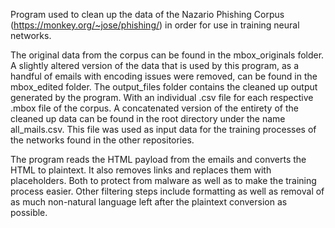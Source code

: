 Program used to clean up the data of the Nazario Phishing Corpus (https://monkey.org/~jose/phishing/) in order for use in training neural networks.

The original data from the corpus can be found in the mbox_originals folder.
A slightly altered version of the data that is used by this program, as a handful of emails with encoding issues were removed, can be found in the mbox_edited folder.
The output_files folder contains the cleaned up output generated by the program. With an individual .csv file for each respective .mbox file of the corpus.
A concatenated version of the entirety of the cleaned up data can be found in the root directory under the name all_mails.csv. This file was used as input data for the training processes of the networks found in the other repositories.

The program reads the HTML payload from the emails and converts the HTML to plaintext.
It also removes links and replaces them with placeholders. Both to protect from malware as well as to make the training process easier.
Other filtering steps include formatting as well as removal of as much non-natural language left after the plaintext conversion as possible.
